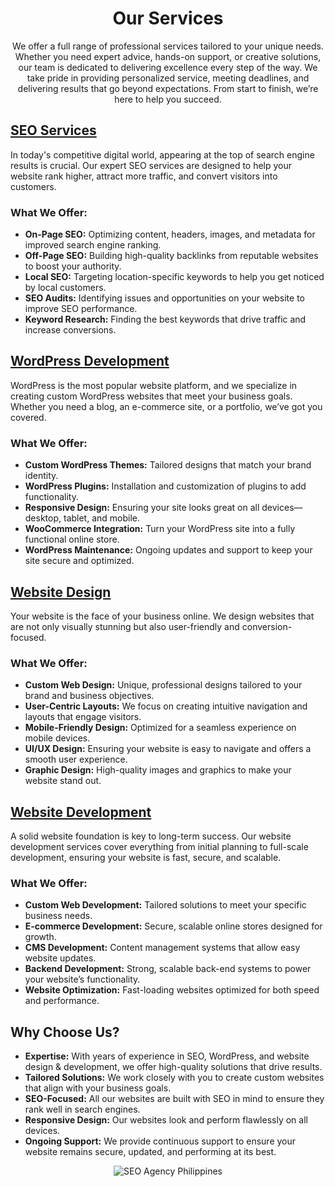 <h1 align="center">Our Services</h1>
<p align="center">We offer a full range of professional services tailored to your unique needs. Whether you need expert advice, hands-on support, or creative solutions, our team is dedicated to delivering excellence every step of the way. We take pride in providing personalized service, meeting deadlines, and delivering results that go beyond expectations. From start to finish, we’re here to help you succeed.</p>

<h2><a href="https://github.com/ipresyo/">SEO Services</a></h2>

<p>In today's competitive digital world, appearing at the top of search engine results is crucial. Our expert SEO services are designed to help your website rank higher, attract more traffic, and convert visitors into customers.</p>

<h3>What We Offer:</h3>

<ul>
  <li><strong>On-Page SEO:</strong> Optimizing content, headers, images, and metadata for improved search engine ranking.</li>
  <li><strong>Off-Page SEO:</strong> Building high-quality backlinks from reputable websites to boost your authority.</li>
  <li><strong>Local SEO:</strong> Targeting location-specific keywords to help you get noticed by local customers.</li>
  <li><strong>SEO Audits:</strong> Identifying issues and opportunities on your website to improve SEO performance.</li>
  <li><strong>Keyword Research:</strong> Finding the best keywords that drive traffic and increase conversions.</li>
</ul>



<h2><a href="https://github.com/ipresyo/wordpress-development/">WordPress Development</a></h2>

<p>WordPress is the most popular website platform, and we specialize in creating custom WordPress websites that meet your business goals. Whether you need a blog, an e-commerce site, or a portfolio, we’ve got you covered.</p>

<h3>What We Offer:</h3>
<ul>
  <li><strong>Custom WordPress Themes:</strong> Tailored designs that match your brand identity.</li>
  <li><strong>WordPress Plugins:</strong> Installation and customization of plugins to add functionality.</li>
  <li><strong>Responsive Design:</strong> Ensuring your site looks great on all devices—desktop, tablet, and mobile.</li>
  <li><strong>WooCommerce Integration:</strong> Turn your WordPress site into a fully functional online store.</li>
  <li><strong>WordPress Maintenance:</strong> Ongoing updates and support to keep your site secure and optimized.</li>
</ul>


<h2><a href="https://github.com/ipresyo/website-design/">Website Design</a></h2>

<p>Your website is the face of your business online. We design websites that are not only visually stunning but also user-friendly and conversion-focused.</p>

<h3>What We Offer:</h3>
<ul>
  <li><strong>Custom Web Design:</strong> Unique, professional designs tailored to your brand and business objectives.</li>
  <li><strong>User-Centric Layouts:</strong> We focus on creating intuitive navigation and layouts that engage visitors.</li>
  <li><strong>Mobile-Friendly Design:</strong> Optimized for a seamless experience on mobile devices.</li>
  <li><strong>UI/UX Design:</strong> Ensuring your website is easy to navigate and offers a smooth user experience.</li>
  <li><strong>Graphic Design:</strong> High-quality images and graphics to make your website stand out.</li>
</ul>



<h2><a href="https://github.com/ipresyo/website-development/">Website Development</a></h2>

<p>A solid website foundation is key to long-term success. Our website development services cover everything from initial planning to full-scale development, ensuring your website is fast, secure, and scalable.</p>

<h3>What We Offer:</h3>
<ul>
  <li><strong>Custom Web Development:</strong> Tailored solutions to meet your specific business needs.</li>
  <li><strong>E-commerce Development:</strong> Secure, scalable online stores designed for growth.</li>
  <li><strong>CMS Development:</strong> Content management systems that allow easy website updates.</li>
  <li><strong>Backend Development:</strong> Strong, scalable back-end systems to power your website’s functionality.</li>
  <li><strong>Website Optimization:</strong> Fast-loading websites optimized for both speed and performance.</li>
</ul>


<h2>Why Choose Us?</h2>

<ul>
  <li><strong>Expertise:</strong> With years of experience in SEO, WordPress, and website design & development, we offer high-quality solutions that drive results.</li>
  <li><strong>Tailored Solutions:</strong> We work closely with you to create custom websites that align with your business goals.</li>
  <li><strong>SEO-Focused:</strong> All our websites are built with SEO in mind to ensure they rank well in search engines.</li>
  <li><strong>Responsive Design:</strong> Our websites look and perform flawlessly on all devices.</li>
  <li><strong>Ongoing Support:</strong> We provide continuous support to ensure your website remains secure, updated, and performing at its best.</li>
</ul>

<p align="center">
  <a href="https://github.com/ipresyo/" target="_blank" style="text-decoration: none;">
    <img src="https://img.shields.io/badge/View%20My%20GitHub-000000?style=for-the-badge&logo=github&logoColor=white" alt="SEO Agency Philippines">
  </a>
</p>
